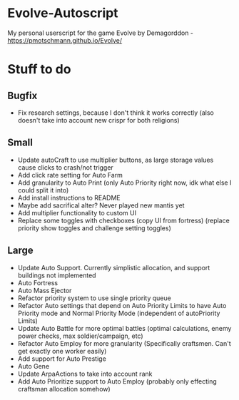 # Evolve-Autoscript
My personal userscript for the game Evolve by Demagorddon - https://pmotschmann.github.io/Evolve/

# Stuff to do

## Bugfix
* Fix research settings, because I don't think it works correctly (also doesn't take into account new crispr for both religions)

## Small
* Update autoCraft to use multiplier buttons, as large storage values cause clicks to crash/not trigger
* Add click rate setting for Auto Farm
* Add granularity to Auto Print (only Auto Priority right now, idk what else I could split it into)
* Add install instructions to README
* Maybe add sacrifical alter? Never played new mantis yet
* Add multiplier functionality to custom UI
* Replace some toggles with checkboxes (copy UI from fortress) (replace priority show toggles and challenge setting toggles)

## Large
* Update Auto Support. Currently simplistic allocation, and support buildings not implemented
* Auto Fortress
* Auto Mass Ejector
* Refactor priority system to use single priority queue
* Refactor Auto settings that depend on Auto Priority Limits to have Auto Priority mode and Normal Priority Mode (independent of autoPriority Limits)
* Update Auto Battle for more optimal battles (optimal calculations, enemy power checks, max soldier/campaign, etc)
* Refactor Auto Employ for more granularity (Specifically craftsmen. Can't get exactly one worker easily)
* Add support for Auto Prestige
* Auto Gene
* Update ArpaActions to take into account rank
* Add Auto Prioritize support to Auto Employ (probably only effecting craftsman allocation somehow)